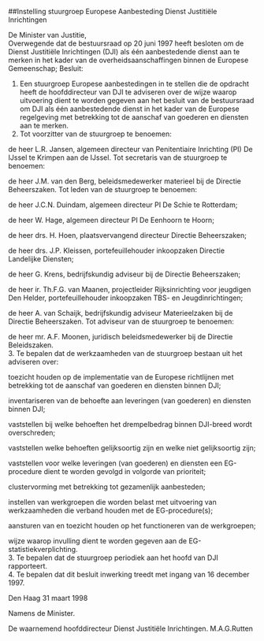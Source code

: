 <meta http-equiv='Content-Type' content='text/html; charset=utf-8' />

##Instelling stuurgroep Europese Aanbesteding Dienst Justitiële Inrichtingen

De Minister van Justitie,  
Overwegende dat de bestuursraad op 20 juni 1997 heeft besloten om de Dienst Justitiële Inrichtingen (DJI) als één aanbestedende dienst aan te merken in het kader van de overheidsaanschaffingen binnen de Europese Gemeenschap;
Besluit:      
1.  Een stuurgroep Europese aanbestedingen in te stellen die de opdracht heeft de hoofddirecteur van DJI te adviseren over de wijze waarop uitvoering dient te worden gegeven aan het besluit van de bestuursraad om DJI als één aanbestedende dienst in het kader van de Europese regelgeving met betrekking tot de aanschaf van goederen en diensten aan te merken.   
2.  Tot voorzitter van de stuurgroep te benoemen: 

de heer L.R. Jansen, algemeen directeur van Penitentiaire Inrichting (PI) De IJssel te Krimpen aan de IJssel.   Tot secretaris van de stuurgroep te benoemen: 

de heer J.M. van den Berg, beleidsmedewerker materieel bij de Directie Beheerszaken.   Tot leden van de stuurgroep te benoemen: 

de heer J.C.N. Duindam, algemeen directeur PI De Schie te Rotterdam;  

de heer W. Hage, algemeen directeur PI De Eenhoorn te Hoorn;  

de heer drs. H. Hoen, plaatsvervangend directeur Directie Beheerszaken;  

de heer drs. J.P. Kleissen, portefeuillehouder inkoopzaken Directie Landelijke Diensten;  

de heer G. Krens, bedrijfskundig adviseur bij de Directie Beheerszaken;  

de heer ir. Th.F.G. van Maanen, projectleider Rijksinrichting voor jeugdigen Den Helder, portefeuillehouder inkoopzaken TBS- en Jeugdinrichtingen;  

de heer A. van Schaijk, bedrijfskundig adviseur Materieelzaken bij de Directie Beheerszaken.   Tot adviseur van de stuurgroep te benoemen: 

de heer mr. A.F. Moonen, juridisch beleidsmedewerker bij de Directie Beleidszaken.     
3.  Te bepalen dat de werkzaamheden van de stuurgroep bestaan uit het adviseren over: 

toezicht houden op de implementatie van de Europese richtlijnen met betrekking tot de aanschaf van goederen en diensten binnen DJI;  

inventariseren van de behoefte aan leveringen (van goederen) en diensten binnen DJI;  

vaststellen bij welke behoeften het drempelbedrag binnen DJI-breed wordt overschreden;  

vaststellen welke behoeften gelijksoortig zijn en welke niet gelijksoortig zijn;  

vaststellen voor welke leveringen (van goederen) en diensten een EG-procedure dient te worden gevolgd in volgorde van prioriteit;  

clustervorming met betrekking tot gezamenlijk aanbesteden;  

instellen van werkgroepen die worden belast met uitvoering van werkzaamheden die verband houden met de EG-procedure(s);  

aansturen van en toezicht houden op het functioneren van de werkgroepen;  

wijze waarop invulling dient te worden gegeven aan de EG-statistiekverplichting.     
3.  Te bepalen dat de stuurgroep periodiek aan het hoofd van DJI rapporteert.   
4.  Te bepalen dat dit besluit inwerking treedt met ingang van 16 december 1997.      

Den Haag 
31 maart 1998    

Namens de Minister. 

De waarnemend 
hoofddirecteur Dienst Justitiële Inrichtingen. 
M.A.G.Rutten    
